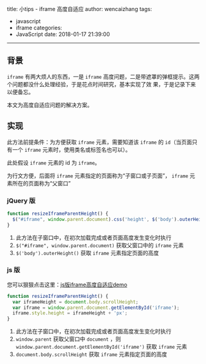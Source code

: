 title: 小tips - iframe 高度自适应
author: wencaizhang
tags:
  - javascript
  - iframe
categories:
  - JavaScript
date: 2018-01-17 21:39:00
---
## 背景
`iframe` 有两大烦人的东西，一是 `iframe` 高度问题，二是带遮罩的弹框提示。这两个问题都没什么处理经验，于是花点时间研究，基本实现了效
果，于是记录下来以便备忘。

本文为高度自适应问题的解决方案。

## 实现
此方法前提条件：为方便获取 `iframe` 元素，需要知道该 `iframe` 的 `id`（当页面只有一个 `iframe` 元素时，使用类名或标签名也可以）。

此处假设 `iframe` 元素的 id 为 `iframe`。

为行文方便，后面将 `iframe` 元素指定的页面称为“子窗口或子页面”， `iframe` 元素所在的页面称为“父窗口”

### jQuery 版

```js
function resizeIframeParentHeight() {
  $("#iframe", window.parent.document).css('height', $('body').outerHeight());
}
```
1. 此方法在子窗口中，在初次加载完成或者页面高度发生变化时执行
1. `$("#iframe", window.parent.document)` 获取父窗口中的 `iframe` 元素
1. `$('body').outerHeight()` 获取 `iframe` 元素指定页面的高度

### js 版
您可以狠狠点击这里：[js版iframe高度自适应demo](http://demo.wencaizhang.com/pages/iframe-parent.html)

```js
function resizeIframeParentHeight() {
  var iframeHeight = document.body.scrollHeight;
  var iframe = window.parent.document.getElementById('iframe');
  iframe.style.height = iframeHeight + 'px';
}
```
1. 此方法在子窗口中，在初次加载完成或者页面高度发生变化时执行
1. `window.parent` 获取父窗口中 `document` ，则 `window.parent.document.getElementById('iframe')` 获取 `iframe` 元素
1. `document.body.scrollHeight` 获取 `iframe` 元素指定页面的高度

